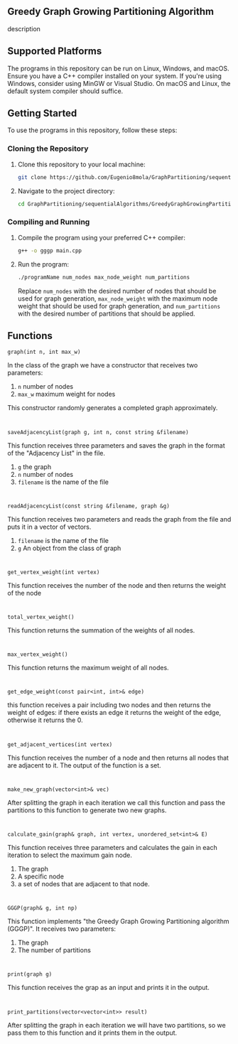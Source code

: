 
## Greedy Graph Growing Partitioning Algorithm

description 


## Supported Platforms

The programs in this repository can be run on Linux, Windows, and macOS. Ensure you have a C++ compiler installed on your system. If you're using Windows, consider using MinGW or Visual Studio. On macOS and Linux, the default system compiler should suffice.

## Getting Started

To use the programs in this repository, follow these steps:

### Cloning the Repository

1. Clone this repository to your local machine:

   ```bash
   git clone https://github.com/Eugenio8mola/GraphPartitioning/sequentialAlgorithms/GreedyGraphGrowingPartitioning.git

2. Navigate to the project directory:

   ```bash
   cd GraphPartitioning/sequentialAlgorithms/GreedyGraphGrowingPartitioning
   ```

### Compiling and Running

1. Compile the program using your preferred C++ compiler:

   ```bash
   g++ -o gggp main.cpp
   ```

2. Run the program:

   ```bash
   ./programName num_nodes max_node_weight num_partitions
   ```

   Replace `num_nodes` with the desired number of nodes that should be used for graph generation, `max_node_weight` with the maximum node weight that should be used for graph generation, and `num_partitions` with the desired number of partitions that should be applied.


## Functions

`graph(int n, int max_w)`

In the class of the graph we have a constructor that receives two parameters:
1. `n` number of nodes
2. `max_w` maximum weight for nodes

This constructor randomly generates a completed graph approximately.
#
`saveAdjacencyList(graph g, int n, const string &filename)`

This function receives three parameters and saves the graph in the format of the "Adjacency List" in the file. 
1. `g` the graph
2. `n` number of nodes
3. `filename` is the name of the file
#
`readAdjacencyList(const string &filename, graph &g)`

This function receives two parameters and reads the graph from the file and puts it in a vector of vectors.
1. `filename` is the name of the file
2. `g` An object from the class of graph
#
`get_vertex_weight(int vertex)`

This function receives the number of the node and then returns the weight of the node
#
`total_vertex_weight()`

This function returns the summation of the weights of all nodes.
#
`max_vertex_weight()`

This function returns the maximum weight of all nodes.
#
`get_edge_weight(const pair<int, int>& edge)`

this function receives a pair including two nodes and then returns the weight of edges:
if there exists an edge it returns the weight of the edge, otherwise it returns the 0.
#
`get_adjacent_vertices(int vertex)`

This function receives the number of a node and then returns all nodes that are adjacent to it.
The output of the function is a set<int>.
#
`make_new_graph(vector<int>& vec)`

After splitting the graph in each iteration we call this function and pass the partitions to this function to generate two new graphs.
#
`calculate_gain(graph& graph, int vertex, unordered_set<int>& E)`

This function receives three parameters and calculates the gain in each iteration to select the maximum gain node.
1. The graph
2. A specific node
3. a set of nodes that are adjacent to that node.
#
`GGGP(graph& g, int np)`

This function implements "the Greedy Graph Growing Partitioning algorithm (GGGP)".
It receives two parameters:
1. The graph
2. The number of partitions
#
`print(graph g)`

This function receives the grap as an input and prints it in the output.
#
`print_partitions(vector<vector<int>> result)`

After splitting the graph in each iteration we will have two partitions, so we pass them to this function and it prints them in the output.
